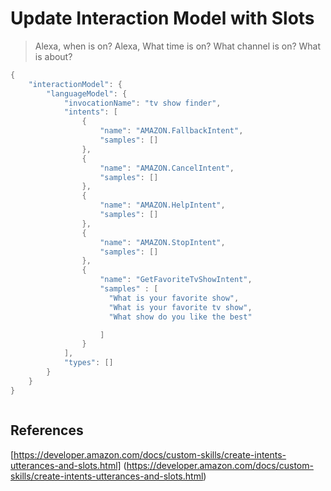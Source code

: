 # Update Interaction Model with Slots

> Alexa, when is <SHOW> on?
> Alexa, What time is <SHOW> on?
> What channel is <SHOW> on?
> What is <SHOW> about?

```java
{
    "interactionModel": {
        "languageModel": {
            "invocationName": "tv show finder",
            "intents": [
                {
                    "name": "AMAZON.FallbackIntent",
                    "samples": []
                },
                {
                    "name": "AMAZON.CancelIntent",
                    "samples": []
                },
                {
                    "name": "AMAZON.HelpIntent",
                    "samples": []
                },
                {
                    "name": "AMAZON.StopIntent",
                    "samples": []
                },
                {
                    "name": "GetFavoriteTvShowIntent",
                    "samples" : [
                      "What is your favorite show",
                      "What is your favorite tv show",
                      "What show do you like the best"

                    ]
                }
            ],
            "types": []
        }
    }
}



```


## References
[https://developer.amazon.com/docs/custom-skills/create-intents-utterances-and-slots.html] (https://developer.amazon.com/docs/custom-skills/create-intents-utterances-and-slots.html)